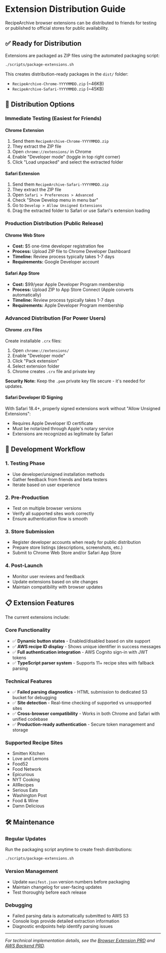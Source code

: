 # Extension Distribution Guide

RecipeArchive browser extensions can be distributed to friends for testing or published to official stores for public availability.

## ✅ Ready for Distribution

Extensions are packaged as ZIP files using the automated packaging script:

```bash
./scripts/package-extensions.sh
```

This creates distribution-ready packages in the `dist/` folder:
- `RecipeArchive-Chrome-YYYYMMDD.zip` (~46KB)
- `RecipeArchive-Safari-YYYYMMDD.zip` (~45KB)

## 🚀 Distribution Options

### Immediate Testing (Easiest for Friends)

#### Chrome Extension
1. Send them `RecipeArchive-Chrome-YYYYMMDD.zip`
2. They extract the ZIP file
3. Open `chrome://extensions/` in Chrome
4. Enable "Developer mode" (toggle in top right corner)
5. Click "Load unpacked" and select the extracted folder

#### Safari Extension
1. Send them `RecipeArchive-Safari-YYYYMMDD.zip`
2. They extract the ZIP file
3. Open `Safari > Preferences > Advanced`
4. Check "Show Develop menu in menu bar"
5. Go to `Develop > Allow Unsigned Extensions`
6. Drag the extracted folder to Safari or use Safari's extension loading

### Production Distribution (Public Release)

#### Chrome Web Store
- **Cost:** $5 one-time developer registration fee
- **Process:** Upload ZIP file to Chrome Developer Dashboard
- **Timeline:** Review process typically takes 1-7 days
- **Requirements:** Google Developer account

#### Safari App Store
- **Cost:** $99/year Apple Developer Program membership
- **Process:** Upload ZIP to App Store Connect (Apple converts automatically)
- **Timeline:** Review process typically takes 1-7 days
- **Requirements:** Apple Developer Program membership

### Advanced Distribution (For Power Users)

#### Chrome .crx Files
Create installable `.crx` files:
1. Open `chrome://extensions/`
2. Enable "Developer mode"
3. Click "Pack extension"
4. Select extension folder
5. Chrome creates `.crx` file and private key

**Security Note:** Keep the `.pem` private key file secure - it's needed for updates.

#### Safari Developer ID Signing
With Safari 18.4+, properly signed extensions work without "Allow Unsigned Extensions":
- Requires Apple Developer ID certificate
- Must be notarized through Apple's notary service
- Extensions are recognized as legitimate by Safari

## 🔧 Development Workflow

### 1. Testing Phase
- Use developer/unsigned installation methods
- Gather feedback from friends and beta testers
- Iterate based on user experience

### 2. Pre-Production
- Test on multiple browser versions
- Verify all supported sites work correctly
- Ensure authentication flow is smooth

### 3. Store Submission
- Register developer accounts when ready for public distribution
- Prepare store listings (descriptions, screenshots, etc.)
- Submit to Chrome Web Store and/or Safari App Store

### 4. Post-Launch
- Monitor user reviews and feedback
- Update extensions based on site changes
- Maintain compatibility with browser updates

## 📋 Extension Features

The current extensions include:

### Core Functionality
- ✅ **Dynamic button states** - Enabled/disabled based on site support
- ✅ **AWS recipe ID display** - Shows unique identifier in success messages
- ✅ **Full authentication integration** - AWS Cognito sign-in with JWT tokens
- ✅ **TypeScript parser system** - Supports 11+ recipe sites with fallback parsing

### Technical Features
- ✅ **Failed parsing diagnostics** - HTML submission to dedicated S3 bucket for debugging
- ✅ **Site detection** - Real-time checking of supported vs unsupported sites
- ✅ **Cross-browser compatibility** - Works in both Chrome and Safari with unified codebase
- ✅ **Production-ready authentication** - Secure token management and storage

### Supported Recipe Sites
- Smitten Kitchen
- Love and Lemons
- Food52
- Food Network
- Epicurious
- NYT Cooking
- AllRecipes
- Serious Eats
- Washington Post
- Food & Wine
- Damn Delicious

## 🛠️ Maintenance

### Regular Updates
Run the packaging script anytime to create fresh distributions:
```bash
./scripts/package-extensions.sh
```

### Version Management
- Update `manifest.json` version numbers before packaging
- Maintain changelog for user-facing updates
- Test thoroughly before each release

### Debugging
- Failed parsing data is automatically submitted to AWS S3
- Console logs provide detailed extraction information
- Diagnostic endpoints help identify parsing issues

---

*For technical implementation details, see the [Browser Extension PRD](../requirements/browser-extension.md) and [AWS Backend PRD](../requirements/aws-backend.md).*